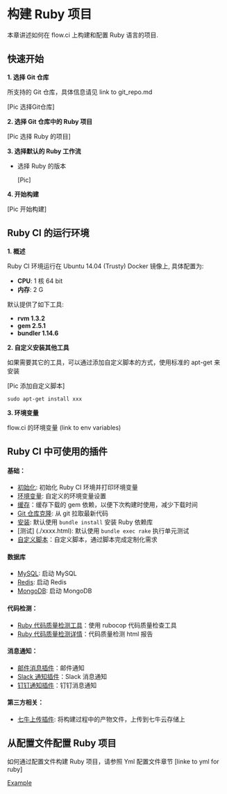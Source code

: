 # 构建 Ruby 项目

本章讲述如何在 flow.ci 上构建和配置 Ruby 语言的项目.

## 快速开始

**1. 选择 Git 仓库**

所支持的 Git 仓库，具体信息请见 link to git_repo.md

[Pic 选择Git仓库]


**2. 选择 Git 仓库中的 Ruby 项目**


[Pic 选择 Ruby 的项目]


**3. 选择默认的 Ruby 工作流**

- 选择 Ruby 的版本

	[Pic] 

**4. 开始构建**

[Pic 开始构建] 

## Ruby CI 的运行环境

**1. 概述**

Ruby CI 环境运行在 Ubuntu 14.04 (Trusty) Docker 镜像上, 具体配置为:

 - **CPU**: 1 核 64 bit
 - **内存**: 2 G

默认提供了如下工具:

- **rvm 1.3.2**
- **gem 2.5.1**
- **bundler 1.14.6**

**2. 自定义安装其他工具**

如果需要其它的工具，可以通过添加自定义脚本的方式，使用标准的 apt-get 来安装

[Pic 添加自定义脚本]

`sudo apt-get install xxx`

**3. 环境变量**

flow.ci 的环境变量 (link to env variables)

## Ruby CI 中可使用的插件

#### 基础：

- [初始化](./plugins_initalize.html#php): 初始化 Ruby CI 环境并打印环境变量
- [环境变量](./plugins_variables.html): 自定义的环境变量设置
- [缓存](./plugins_cache.html)：缓存下载的 gem 依赖，以便下次构建时使用，减少下载时间
- [Git 仓库克隆](./plugins_git_clone.html): 从 git 拉取最新代码
- [安装](./plugins_build.html): 默认使用 `bundle install` 安装 Ruby 依赖库
- [测试] (./xxxx.html): 默认使用 `bundle exec rake` 执行单元测试
- [自定义脚本](./plugins_custom_script.html)：自定义脚本，通过脚本完成定制化需求

#### 数据库
- [MySQL](./database.html): 启动 MySQL
- [Redis](./database.html): 启动 Redis
- [MongoDB](./database.html): 启动 MongoDB


#### 代码检测：
- [Ruby 代码质量检测工具](./waiting.html)：使用 rubocop 代码质量检查工具
- [Ruby 代码质量检测详情](./waiting.html)：代码质量检测 html 报告

#### 消息通知：
- [邮件消息插件](./plugins_email_sender.html)：邮件通知
- [Slack 通知插件](./plugins_slack_notification.html)：Slack 消息通知
- [钉钉通知插件](./plugins_slack_notification.html)：钉钉消息通知

#### 第三方相关：
- [七牛上传插件](./plugins_qiniu_upload.html): 将构建过程中的产物文件，上传到七牛云存储上


## 从配置文件配置 Ruby 项目

如何通过配置文件构建 Ruby 项目，请参照 Yml 配置文件章节 [linke to yml for ruby]

[Example](https://github.com/flow-ci-plugin/yml_example/blob/master/.ruby-flow.yml)